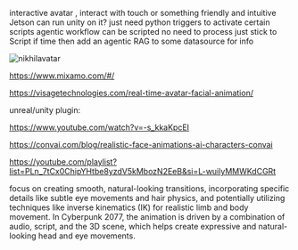 interactive avatar , interact with touch or something
friendly and intuitive
Jetson can run unity on it?
just need python triggers to activate certain scripts
agentic workflow can be scripted no need to process just stick to Script 
if time then add an agentic RAG to some datasource for info


![nikhilavatar](https://github.com/user-attachments/assets/ee9e8dc5-4d4e-45df-9016-f3ae145dd188)

https://www.mixamo.com/#/

https://visagetechnologies.com/real-time-avatar-facial-animation/


unreal/unity plugin:

https://www.youtube.com/watch?v=-s_kkaKpcEI

https://convai.com/blog/realistic-face-animations-ai-characters-convai

https://youtube.com/playlist?list=PLn_7tCx0ChipYHtbe8yzdV5kMbozN2EeB&si=L-wuilyMMWKdCGRt

focus on creating smooth, natural-looking transitions, incorporating specific details like subtle eye movements and hair physics, and potentially utilizing techniques like inverse kinematics (IK) for realistic limb and body movement. In Cyberpunk 2077, the animation is driven by a combination of audio, script, and the 3D scene, which helps create expressive and natural-looking head and eye movements. 
